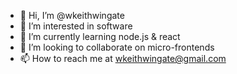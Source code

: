 - 👋 Hi, I’m @wkeithwingate
- 👀 I’m interested in software
- 🌱 I’m currently learning node.js & react
- 💞️ I’m looking to collaborate on micro-frontends
- 📫 How to reach me at wkeithwingate@gmail.com

<!---
wkeithwingate/wkeithwingate is a ✨ special ✨ repository because its `README.md` (this file) appears on your GitHub profile.
You can click the Preview link to take a look at your changes.
--->
